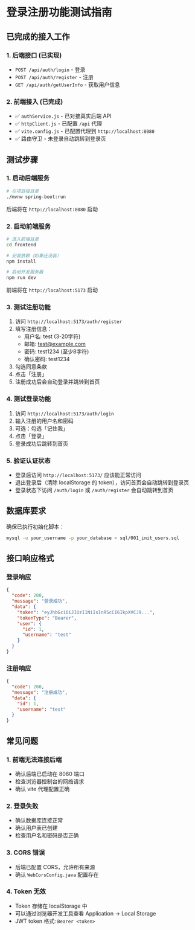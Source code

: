 # 登录注册功能测试指南

## 已完成的接入工作

### 1. 后端接口 (已实现)
- `POST /api/auth/login` - 登录
- `POST /api/auth/register` - 注册
- `GET /api/auth/getUserInfo` - 获取用户信息

### 2. 前端接入 (已完成)
- ✅ `authService.js` - 已对接真实后端 API
- ✅ `httpClient.js` - 已配置 `/api` 代理
- ✅ `vite.config.js` - 已配置代理到 `http://localhost:8080`
- ✅ 路由守卫 - 未登录自动跳转到登录页

## 测试步骤

### 1. 启动后端服务
```bash
# 在项目根目录
./mvnw spring-boot:run
```

后端将在 `http://localhost:8080` 启动

### 2. 启动前端服务
```bash
# 进入前端目录
cd frontend

# 安装依赖（如果还没装）
npm install

# 启动开发服务器
npm run dev
```

前端将在 `http://localhost:5173` 启动

### 3. 测试注册功能
1. 访问 `http://localhost:5173/auth/register`
2. 填写注册信息：
   - 用户名: test (3-20字符)
   - 邮箱: test@example.com
   - 密码: test1234 (至少8字符)
   - 确认密码: test1234
3. 勾选同意条款
4. 点击「注册」
5. 注册成功后会自动登录并跳转到首页

### 4. 测试登录功能
1. 访问 `http://localhost:5173/auth/login`
2. 输入注册的用户名和密码
3. 可选：勾选「记住我」
4. 点击「登录」
5. 登录成功后跳转到首页

### 5. 验证认证状态
- 登录后访问 `http://localhost:5173/` 应该能正常访问
- 退出登录后（清除 localStorage 的 token），访问首页会自动跳转到登录页
- 登录状态下访问 `/auth/login` 或 `/auth/register` 会自动跳转到首页

## 数据库要求

确保已执行初始化脚本：
```bash
mysql -u your_username -p your_database < sql/001_init_users.sql
```

## 接口响应格式

### 登录响应
```json
{
  "code": 200,
  "message": "登录成功",
  "data": {
    "token": "eyJhbGciOiJIUzI1NiIsInR5cCI6IkpXVCJ9...",
    "tokenType": "Bearer",
    "user": {
      "id": 1,
      "username": "test"
    }
  }
}
```

### 注册响应
```json
{
  "code": 200,
  "message": "注册成功",
  "data": {
    "id": 1,
    "username": "test"
  }
}
```

## 常见问题

### 1. 前端无法连接后端
- 确认后端已启动在 8080 端口
- 检查浏览器控制台的网络请求
- 确认 vite 代理配置正确

### 2. 登录失败
- 确认数据库连接正常
- 确认用户表已创建
- 检查用户名和密码是否正确

### 3. CORS 错误
- 后端已配置 CORS，允许所有来源
- 确认 `WebCorsConfig.java` 配置存在

### 4. Token 无效
- Token 存储在 localStorage 中
- 可以通过浏览器开发工具查看 Application -> Local Storage
- JWT token 格式: `Bearer <token>`
